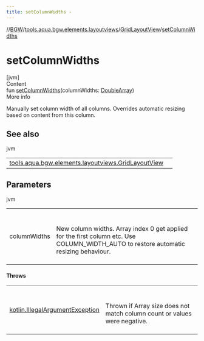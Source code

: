 ```yaml
---
title: setColumnWidths -
---
```

//[BGW](../../../index.md)/[tools.aqua.bgw.elements.layoutviews](../index.md)/[GridLayoutView](index.md)/[setColumnWidths](set-column-widths.md)



# setColumnWidths  
[jvm]  
Content  
fun [setColumnWidths](set-column-widths.md)(columnWidths: [DoubleArray](https://kotlinlang.org/api/latest/jvm/stdlib/kotlin/-double-array/index.html))  
More info  


Manually set column width of all columns. Overrides automatic resizing based on content from this column.



## See also  
  
jvm  
  
| | |
|---|---|
| <a name="tools.aqua.bgw.elements.layoutviews/GridLayoutView/setColumnWidths/#kotlin.DoubleArray/PointingToDeclaration/"></a>[tools.aqua.bgw.elements.layoutviews.GridLayoutView](set-auto-column-widths.md)| <a name="tools.aqua.bgw.elements.layoutviews/GridLayoutView/setColumnWidths/#kotlin.DoubleArray/PointingToDeclaration/"></a>|
  


## Parameters  
  
jvm  
  
| | |
|---|---|
| <a name="tools.aqua.bgw.elements.layoutviews/GridLayoutView/setColumnWidths/#kotlin.DoubleArray/PointingToDeclaration/"></a>columnWidths| <a name="tools.aqua.bgw.elements.layoutviews/GridLayoutView/setColumnWidths/#kotlin.DoubleArray/PointingToDeclaration/"></a><br><br>New column widths. Array index 0 get applied for the first column etc. Use COLUMN_WIDTH_AUTO to restore automatic resizing behaviour.<br><br>|
  


#### Throws  
  
| | |
|---|---|
| <a name="tools.aqua.bgw.elements.layoutviews/GridLayoutView/setColumnWidths/#kotlin.DoubleArray/PointingToDeclaration/"></a>[kotlin.IllegalArgumentException](https://kotlinlang.org/api/latest/jvm/stdlib/kotlin/-illegal-argument-exception/index.html)| <a name="tools.aqua.bgw.elements.layoutviews/GridLayoutView/setColumnWidths/#kotlin.DoubleArray/PointingToDeclaration/"></a><br><br>Thrown if Array size does not match column count or values were negative.<br><br>|
  



